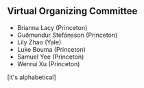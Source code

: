 ## Virtual Organizing Committee 

- Brianna Lacy (Princeton)
- Guðmundur Stefánsson (Princeton)
- Lily Zhao (Yale)
- Luke Bouma (Princeton)
- Samuel Yee (Princeton)
- Wenrui Xu (Princeton)

[it's alphabetical]
